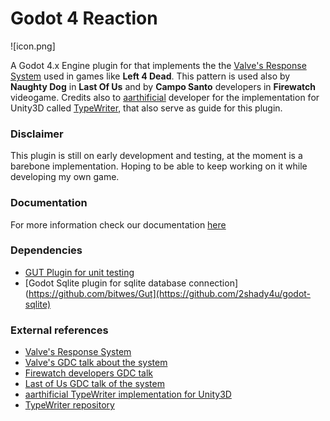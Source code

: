 # Godot 4 Reaction

![icon.png]

A Godot 4.x Engine plugin for that implements the  the [Valve's Response System](https://developer.valvesoftware.com/wiki/Response_System) used in games like **Left 4 Dead**. This pattern is used also by **Naughty Dog** in **Last Of Us** and by **Campo Santo** developers in **Firewatch** videogame. Credits also to [aarthificial](https://www.youtube.com/@aarthificial) developer for the implementation for Unity3D called [TypeWriter](https://github.com/aarthificial-unity/typewriter), that also serve as guide for this plugin.

### Disclaimer

This plugin is still on early development and testing, at the moment is a barebone implementation. Hoping to be able to keep working on it while developing my own game. 

### Documentation

For more information check our documentation [here](https://github.com/ThereThere-CoOp/reaction_docs/blob/main/en/About%20Reaction.md)

### Dependencies

* [GUT Plugin for unit testing](https://github.com/bitwes/Gut)
* [Godot Sqlite plugin for sqlite database connection](https://github.com/bitwes/Gut](https://github.com/2shady4u/godot-sqlite)

### External references
* [Valve's Response System](https://developer.valvesoftware.com/wiki/Response_System)
* [Valve's GDC talk about the system](https://www.youtube.com/watch?v=tAbBID3N64A)
* [Firewatch developers GDC talk](https://www.youtube.com/watch?v=wj-2vbiyHnI&t=764s)
* [Last of Us GDC talk of the system](https://www.youtube.com/watch?v=D7T1t_grInw&pp=ygUXbGFzdCBvZiB1cyBnZGMgZGlhbG9ndWU%3D)
* [aarthificial TypeWriter implementation for Unity3D](https://www.youtube.com/watch?v=1LlF5p5Od6A&t=2s)
* [TypeWriter repository](https://github.com/aarthificial-unity/typewriter)
